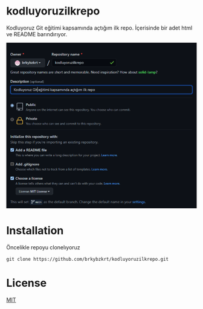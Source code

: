 # kodluyoruzilkrepo

Kodluyoruz Git eğitimi kapsamında açtığım ilk repo. 
İçerisinde bir adet html ve README barındırıyor.

![github ss](githubScreenShot.png) 

# Installation

Öncelikle repoyu clonelıyoruz 

```
git clone https://github.com/brkybzkrt/kodluyoruzilkrepo.git
```




# License

[MIT](https://choosealicense.com/licenses/mit/)

